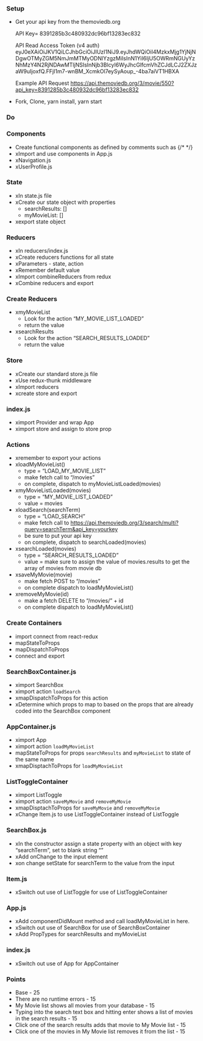 
### Setup
* Get your api key from the themoviedb.org

  API Key= 8391285b3c480932dc96bf13283ec832

  API Read Access Token (v4 auth)
  eyJ0eXAiOiJKV1QiLCJhbGciOiJIUzI1NiJ9.eyJhdWQiOiI4MzkxMjg1YjNjNDgwOTMyZGM5NmJmMTMyODNlYzgzMiIsInN1YiI6IjU5OWRmNGUyYzNhMzY4N2RjNDAwMTljNSIsInNjb3BlcyI6WyJhcGlfcmVhZCJdLCJ2ZXJzaW9uIjoxfQ.FFjI1m7-wnBM_XcmkOl7eySyAoup_-4ba7aiVT1HBXA

  Example API Request
  https://api.themoviedb.org/3/movie/550?api_key=8391285b3c480932dc96bf13283ec832



* Fork, Clone, yarn install, yarn start

### Do

### Components
* Create functional components as defined by comments such as  {/*  <Navigation>   */}
* xImport and use components in App.js
* xNavigation.js
* xUserProfile.js

### State
* xIn state.js file
* xCreate our state object with properties
    * searchResults: []
    * myMovieList: []
* xexport state object

### Reducers
* xIn reducers/index.js
* xCreate reducers functions for all state
* xParameters - state, action
* xRemember default value
* xImport combineReducers from redux
* xCombine reducers and export

### Create Reducers
* xmyMovieList
    * Look for the action “MY_MOVIE_LIST_LOADED”
    * return the value
* xsearchResults
    * Look for the action “SEARCH_RESULTS_LOADED”
    * return the value

### Store
* xCreate our standard store.js file
* xUse redux-thunk middleware
* xImport reducers
* xcreate store and export

### index.js
* ximport Provider and wrap App
* ximport store and assign to store prop

### Actions
* xremember to export your actions
* xloadMyMovieList()
    * type = “LOAD_MY_MOVIE_LIST”
    * make fetch call to “/movies”
    * on complete, dispatch to myMovieListLoaded(movies)
* xmyMovieListLoaded(movies)
    * type = “MY_MOVIE_LIST_LOADED”
    * value = movies
* xloadSearch(searchTerm)
    * type = “LOAD_SEARCH”
    * make fetch call to https://api.themoviedb.org/3/search/multi?query=searchTerm&api_key=yourkey
    * be sure to put your api key
    * on complete, dispatch to searchLoaded(movies)
* xsearchLoaded(movies)
    * type = “SEARCH_RESULTS_LOADED”
    * value = make sure to assign the value of movies.results to get the array of movies from movie db
* xsaveMyMovie(movie)
    * make fetch POST to “/movies”
    * on complete dispatch to loadMyMovieList()
* xremoveMyMovie(id)
    * make a fetch DELETE to “/movies/” + id
    * on complete dispatch to loadMyMovieList()


### Create Containers
* import connect from react-redux
* mapStateToProps
* mapDispatchToProps
* connect and export

### SearchBoxContainer.js
* ximport SearchBox
* ximport action `loadSearch`
* xmapDispatchToProps for this action
* xDetermine which props to map to based on the props that are already coded into the SearchBox component

### AppContainer.js
* ximport App
* ximport action `loadMyMovieList`
* mapStateToProps for props `searchResults` and `myMovieList` to state of the same name
* xmapDisptachToProps for `loadMyMovieList`

### ListToggleContainer
* ximport ListToggle
* ximport action `saveMyMovie` and `removeMyMovie`
* xmapDisptachToProps for `saveMyMovie` and `removeMyMovie`
* xChange Item.js to use ListToggleContainer instead of ListToggle

### SearchBox.js
* xIn the constructor assign a state property with an object with key “searchTerm”, set to blank string “”
* xAdd onChange to the input element
* xon change setState for searchTerm to the value from the input

### Item.js
* xSwitch out use of ListToggle for use of ListToggleContainer

### App.js
* xAdd componentDidMount method and call loadMyMovieList in here.
* xSwitch out use of SearchBox for use of SearchBoxContainer
* xAdd PropTypes for searchResults and myMovieList

### index.js
* xSwitch out use of App for AppContainer

### Points
* Base - 25
* There are no runtime errors - 15
* My Movie list shows all movies from your database - 15
* Typing into the search text box and hitting enter shows a list of movies in the search results - 15
* Click one of the search results adds that movie to My Movie list - 15
* Click one of the movies in My Movie list removes it from the list - 15
